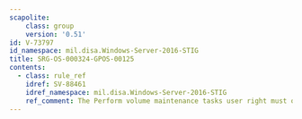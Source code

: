 ```yaml
---
scapolite:
    class: group
    version: '0.51'
id: V-73797
id_namespace: mil.disa.Windows-Server-2016-STIG
title: SRG-OS-000324-GPOS-00125
contents:
  - class: rule_ref
    idref: SV-88461
    idref_namespace: mil.disa.Windows-Server-2016-STIG
    ref_comment: The Perform volume maintenance tasks user right must only b ...
---
```


